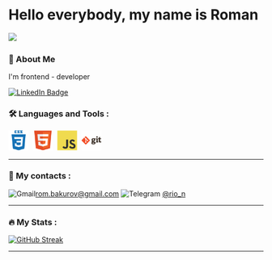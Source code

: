 # Hello everybody, my name is Roman
<div id="header" align="left">
  <img src="https://i.giphy.com/media/v1.Y2lkPTc5MGI3NjExNHF3bGMwZjMwbGxscnE1dWZtbzZzcTB1cDU3cGNiMTk2dW4xejFsZSZlcD12MV9pbnRlcm5hbF9naWZfYnlfaWQmY3Q9cw/fvx95jkua5th3YeThr/giphy.gif" width="100"/>
</div>

### 🙋 About Me
I'm frontend - developer
<div id="badges">
<a href="https://www.linkedin.com/in/roman-bakurov/">
  <img src="https://img.shields.io/badge/LinkedIn-blue?style=for-the-badge&logo=linkedin&logoColor=white" alt="LinkedIn Badge"/>
  </a>
</div>

### :hammer_and_wrench: Languages and Tools :
<div>
 <img src="https://github.com/devicons/devicon/blob/master/icons/css3/css3-plain-wordmark.svg"  title="CSS3" alt="CSS" width="40" height="40"/>&nbsp;
  <img src="https://github.com/devicons/devicon/blob/master/icons/html5/html5-original.svg" title="HTML5" alt="HTML" width="40" height="40"/>&nbsp;
  <img src="https://github.com/devicons/devicon/blob/master/icons/javascript/javascript-original.svg" title="JavaScript" alt="JavaScript" width="40" height="40"/>&nbsp;
   <img src="https://github.com/devicons/devicon/blob/master/icons/git/git-original-wordmark.svg" title="Git" **alt="Git" width="40" height="40"/>
</div>

---
### 🤙 My contacts :

![Gmail](https://img.shields.io/badge/Gmail-D14836?style=for-the-badge&logo=gmail&logoColor=white)rom.bakurov@gmail.com
![Telegram](https://img.shields.io/badge/Telegram-2CA5E0?style=for-the-badge&logo=telegram&logoColor=white)
[@rio_n](http://t-do.ru/rio_n "Telegram channel")

---
### :fire: My Stats :
[![GitHub Streak](http://github-readme-streak-stats.herokuapp.com?user=roman-bakurov&theme=dark&background=000000)](https://git.io/streak-stats)

---
